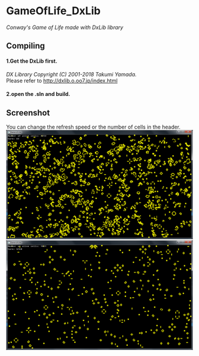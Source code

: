 # GameOfLife_DxLib
*Conway's Game of Life made with DxLib library*

## Compiling
#### 1.Get the DxLib first.  
*DX Library Copyright (C) 2001-2018 Takumi Yamada.*  
Please refer to http://dxlib.o.oo7.jp/index.html  
#### 2.open the .sln and build.

## Screenshot
You can change the refresh speed or the number of cells in the header.
![screenshot0001](https://github.com/sh0wer1ee/GameOfLife_DxLib/blob/master/screenshot0001.png)
![screenshot0002](https://github.com/sh0wer1ee/GameOfLife_DxLib/blob/master/screenshot0002.png)
